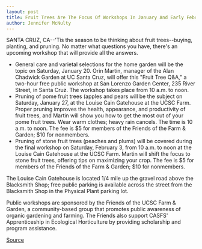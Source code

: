 ```yaml
---
layout: post
title: Fruit Trees Are The Focus Of Workshops In January And Early February
author: Jennifer McNulty
---
```


SANTA CRUZ, CA--'Tis the season to be thinking about fruit trees--buying, planting, and pruning. No matter what questions you have, there's an upcoming workshop that will provide all the answers.

* General care and varietal selections for the home garden will be the topic on Saturday, January 20. Orin Martin, manager of the Alan Chadwick Garden at UC Santa Cruz, will offer this "Fruit Tree Q&A," a two-hour free public workshop at San Lorenzo Garden Center, 235 River Street, in Santa Cruz. The workshop takes place from 10 a.m. to noon.
* Pruning of pome fruit trees (apples and pears will be the subject on Saturday, January 27, at the Louise Cain Gatehouse at the UCSC Farm. Proper pruning improves the health, appearance, and productivity of fruit trees, and Martin will show you how to get the most out of your pome fruit trees. Wear warm clothes; heavy rain cancels. The time is 10 a.m. to noon. The fee is $5 for members of the Friends of the Farm & Garden; $10 for nonmembers.
* Pruning of stone fruit trees (peaches and plums) will be covered during the final workshop on Saturday, February 3, from 10 a.m. to noon at the Louise Cain Gatehouse at the UCSC Farm. Martin will shift the focus to stone fruit trees, offering tips on maximizing your crop. The fee is $5 for members of the Friends of the Farm & Garden; $10 for nonmembers.

The Louise Cain Gatehouse is located 1/4 mile up the gravel road above the Blacksmith Shop; free public parking is available across the street from the Blacksmith Shop in the Physical Plant parking lot.

Public workshops are sponsored by the Friends of the UCSC Farm & Garden, a community-based group that promotes public awareness of organic gardening and farming. The Friends also support CASFS' Apprenticeship in Ecological Horticulture by providing scholarship and program assistance.

[Source](http://www1.ucsc.edu/news_events/press_releases/archive/00-01/01-01/fruit_trees.html "Permalink to UCSC Press Release:Workshops on fruit trees")
